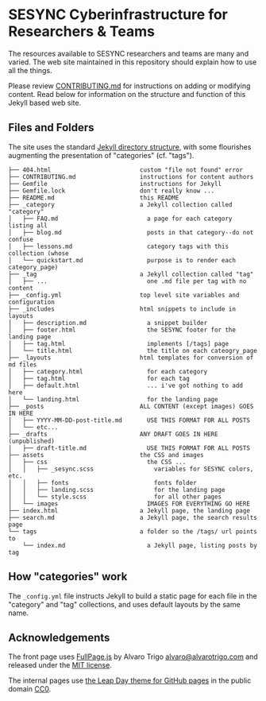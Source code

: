 # SESYNC Cyberinfrastructure for Researchers & Teams

The resources available to SESYNC researchers and teams are many and varied. The
web site maintained in this repository should explain how to use all the things.

Please review [CONTRIBUTING.md](CONTRIBUTING.md) for instructions on adding or
modifying content. Read below for information on the structure and function of this Jekyll
based web site.

## Files and Folders

The site uses the standard
[Jekyll directory structure](https://jekyllrb.com/docs/structure/), with some
flourishes augmenting the presentation of "categories" (cf. "tags").

```
├── 404.html                         custom "file not found" error
├── CONTRIBUTING.md                  instructions for content authors
├── Gemfile                          instructions for Jekyll
├── Gemfile.lock                     don't really know ...
├── README.md                        this README
├── _category                        a Jekyll collection called "category"
│   ├── FAQ.md                         a page for each category listing all
│   ├── blog.md                        posts in that category--do not confuse
│   ├── lessons.md                     category tags with this collection (whose
│   └── quickstart.md                  purpose is to render each category_page)
├── _tag                             a Jekyll collection called "tag"
│   ├── ...                            one .md file per tag with no content
├── _config.yml                      top level site variables and configuration
├── _includes                        html snippets to include in layouts
│   ├── description.md                 a snippet builder
│   ├── footer.html                    the SESYNC footer for the landing page
│   ├── tag.html                       implements [/tags] page
│   └── title.html                     the title on each cateogry_page
├── _layouts                         html templates for conversion of md files
│   ├── category.html                  for each category
│   ├── tag.html                       for each tag
│   ├── default.html                   ... i've got nothing to add here
│   └── landing.html                   for the landing page
├── _posts                           ALL CONTENT (except images) GOES IN HERE
│   ├── YYYY-MM-DD-post-title.md       USE THIS FORMAT FOR ALL POSTS
│   └── etc...
├── _drafts                          ANY DRAFT GOES IN HERE (unpublished)
│   ├── draft-title.md                 USE THIS FORMAT FOR ALL POSTS
├── assets                           the CSS and images
│   ├── css                            the CSS ...
│   │   ├── _sesync.scss                 variables for SESYNC colors, etc.
│   │   ├── fonts                        fonts folder
│   │   ├── landing.scss                 for the landing page
│   │   └── style.scss                   for all other pages
│   └── images                         IMAGES FOR EVERYTHING GO HERE
├── index.html                       a Jekyll page, the landing page
├── search.md                        a Jekyll page, the search results page
└── tags                             a folder so the /tags/ url points to
    └── index.md                       a Jekyll page, listing posts by tag
```

## How "categories" work

The `_config.yml` file instructs Jekyll to build a static page for each file
in the "category" and "tag" collections, and uses default layouts by the same name.

## Acknowledgements

The front page uses [FullPage.js](https://github.com/alvarotrigo/fullPage.js) by
Alvaro Trigo <alvaro@alvarotrigo.com> and released under the
[MIT license](https://opensource.org/licenses/MIT).

The internal pages use
[the Leap Day theme for GitHub pages](https://github.com/pages-themes/leap-day)
in the public domain [CC0](https://creativecommons.org/publicdomain/zero/1.0/).
